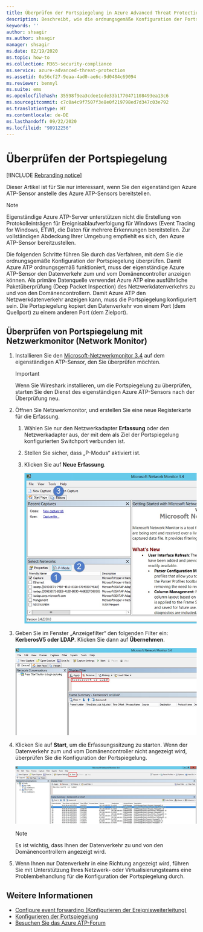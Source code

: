 ```yaml
---
title: Überprüfen der Portspiegelung in Azure Advanced Threat Protection
description: Beschreibt, wie die ordnungsgemäße Konfiguration der Portspiegelung in Azure ATP überprüft wird.
keywords: ''
author: shsagir
ms.author: shsagir
manager: shsagir
ms.date: 02/19/2020
ms.topic: how-to
ms.collection: M365-security-compliance
ms.service: azure-advanced-threat-protection
ms.assetid: 0a56cf27-9eaa-4ad0-ae6c-9d0484c69094
ms.reviewer: bennyl
ms.suite: ems
ms.openlocfilehash: 35598f9ea3cdee1ede33b1770471108493ea13c6
ms.sourcegitcommit: c7c0a4c9f7507f3e8e0f219798ed7d347c03e792
ms.translationtype: HT
ms.contentlocale: de-DE
ms.lasthandoff: 09/22/2020
ms.locfileid: "90912256"
---
```

# <a name="validate-port-mirroring"></a>Überprüfen der Portspiegelung

[!INCLUDE [Rebranding notice](includes/rebranding.md)]

Dieser Artikel ist für Sie nur interessant, wenn Sie den eigenständigen Azure ATP-Sensor anstelle des Azure ATP-Sensors bereitstellen.

> [!NOTE]
> Eigenständige Azure ATP-Server unterstützen nicht die Erstellung von Protokolleinträgen für Ereignisablaufverfolgung für Windows (Event Tracing for Windows, ETW), die Daten für mehrere Erkennungen bereitstellen. Zur vollständigen Abdeckung Ihrer Umgebung empfiehlt es sich, den Azure ATP-Sensor bereitzustellen.

Die folgenden Schritte führen Sie durch das Verfahren, mit dem Sie die ordnungsgemäße Konfiguration der Portspiegelung überprüfen. Damit Azure ATP ordnungsgemäß funktioniert, muss der eigenständige Azure ATP-Sensor den Datenverkehr zum und vom Domänencontroller anzeigen können. Als primäre Datenquelle verwendet Azure ATP eine ausführliche Paketüberprüfung (Deep Packet Inspection) des Netzwerkdatenverkehrs zu und von den Domänencontrollern. Damit Azure ATP den Netzwerkdatenverkehr anzeigen kann, muss die Portspiegelung konfiguriert sein. Die Portspiegelung kopiert den Datenverkehr von einem Port (dem Quellport) zu einem anderen Port (dem Zielport).

## <a name="validate-port-mirroring-using-net-mon"></a>Überprüfen von Portspiegelung mit Netzwerkmonitor (Network Monitor)

1. Installieren Sie den [Microsoft-Netzwerkmonitor 3.4](https://www.microsoft.com/download/details.aspx?id=4865) auf dem eigenständigen ATP-Sensor, den Sie überprüfen möchten.

    > [!IMPORTANT]
    > Wenn Sie Wireshark installieren, um die Portspiegelung zu überprüfen, starten Sie den Dienst des eigenständigen Azure ATP-Sensors nach der Überprüfung neu.

1. Öffnen Sie Netzwerkmonitor, und erstellen Sie eine neue Registerkarte für die Erfassung.

    1. Wählen Sie nur den Netzwerkadapter **Erfassung** oder den Netzwerkadapter aus, der mit dem als Ziel der Portspiegelung konfigurierten Switchport verbunden ist.

    1. Stellen Sie sicher, dass „P-Modus“ aktiviert ist.

    1. Klicken Sie auf **Neue Erfassung**.

        ![Abbildung des Erstellens einer neuen Registerkarte für die Erfassung](media/atp-port-mirroring-capture.png)

1. Geben Sie im Fenster „Anzeigefilter“ den folgenden Filter ein: **KerberosV5 oder LDAP**. Klicken Sie dann auf **Übernehmen**.

    ![Abbildung des Filters „KerberosV5 oder LDAP“](media/atp-port-mirroring-filter-settings.png)

1. Klicken Sie auf **Start**, um die Erfassungssitzung zu starten. Wenn der Datenverkehr zum und vom Domänencontroller nicht angezeigt wird, überprüfen Sie die Konfiguration der Portspiegelung.

    ![Abbildung Starten der Erfassungssitzung](media/atp-port-mirroring-capture-traffic.png)

    > [!NOTE]
    > Es ist wichtig, dass Ihnen der Datenverkehr zu und von den Domänencontrollern angezeigt wird.

1. Wenn Ihnen nur Datenverkehr in eine Richtung angezeigt wird, führen Sie mit Unterstützung Ihres Netzwerk- oder Virtualisierungsteams eine Problembehandlung für die Konfiguration der Portspiegelung durch.

## <a name="see-also"></a>Weitere Informationen

- [Configure event forwarding (Konfigurieren der Ereignisweiterleitung)](configure-event-forwarding.md)
- [Konfigurieren der Portspiegelung](configure-port-mirroring.md)
- [Besuchen Sie das Azure ATP-Forum](https://aka.ms/azureatpcommunity)
